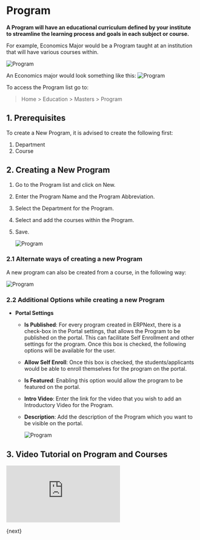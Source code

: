 <!-- add-breadcrumbs -->
# Program

**A Program will have an educational curriculum defined by your institute to streamline the learning process and goals in each subject or course.**

For example, Economics Major would be a Program taught at an institution that will have various courses within.

![Program](/docs/assets/img/education/education-program-workflow.png)

An Economics major would look something like this:
![Program](/docs/assets/img/education/education-program-2.png)

To access the Program list go to:

> Home > Education > Masters > Program

## 1. Prerequisites

To create a New Program, it is advised to create the following first:

1. Department
2. Course

## 2. Creating a New Program

1. Go to the Program list and click on New.
2. Enter the Program Name and the Program Abbreviation.
3. Select the Department for the Program.
4. Select and add the courses within the Program.
5. Save.

    ![Program](/docs/assets/img/education/education-program-1.gif)

### 2.1 Alternate ways of creating a new Program

A new program can also be created from a course, in the following way:

![Program](/docs/assets/img/education/education-program-3.gif)

### 2.2 Additional Options while creating a new Program

* **Portal Settings**

    * **Is Published**: For every program created in ERPNext, there is a check-box in the Portal settings, that allows the Program to be published on the portal. This can facilitate Self Enrollment and other settings for the program. Once this box is checked, the following options will be available for the user.
    * **Allow Self Enroll**: Once this box is checked, the students/applicants would be able to enroll themselves for the program on the portal.
    * **Is Featured**: Enabling this option would allow the program to be featured on the portal.
    * **Intro Video**: Enter the link for the video that you wish to add an Introductory Video for the Program.
    * **Description**: Add the description of the Program which you want to be visible on the portal.

        ![Program](/docs/assets/img/education/education-program-4.png)

## 3. Video Tutorial on Program and Courses

<div>  
    <div class='embed-container'>
        <iframe src='https://www.youtube.com/embed//1ueE4seFTp8?end=70' frameborder='0' allowfullscreen>
        </iframe>
    </div>
</div>    

{next}